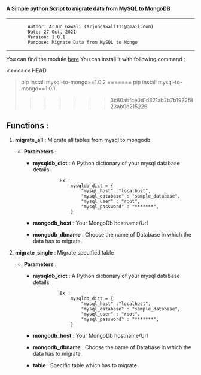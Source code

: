 #### A Simple python Script to migrate data from MySQL to MongoDB

---

            Author: ArJun Gawali (arjungawali111@gmail.com)
            Date: 27 Oct, 2021
            Version: 1.0.1
            Purpose: Migrate Data from MySQL to Mongo

---

You can find the module [here](https://pypi.org/project/mysql-to-mongo/1.0.2/)
You can install it with following command :

<<<<<<< HEAD
> pip install mysql-to-mongo==1.0.2
=======
> pip install mysql-to-mongo==1.0.1
>>>>>>> 3c80abfce0d1d321ab2b7b1932f823ab0c215226

## Functions :

1.  **migrate_all** : Migrate all tables from mysql to mongodb

    - **Parameters** :

      - **mysqldb_dict** : A Python dictionary of your mysql database details

                      Ex :
                          mysqldb_dict = {
                              "mysql_host" :"localhost",
                              "mysql_database" : "sample_database",
                              "mysql_user" : "root",
                              "mysql_password" : "*******",
                          }

      - **mongodb_host** : Your MongoDb hostname/Url
      - **mongodb_dbname** : Choose the name of Database in which the data has to migrate.

2.  **migrate_single** : Migrate specified table

    - **Parameters** :

      - **mysqldb_dict** : A Python dictionary of your mysql database details

                      Ex :
                          mysqldb_dict = {
                              "mysql_host" :"localhost",
                              "mysql_database" : "sample_database",
                              "mysql_user" : "root",
                              "mysql_password" : "*******",
                          }

      - **mongodb_host** : Your MongoDb hostname/Url
      - **mongodb_dbname** : Choose the name of Database in which the data has to migrate.
      - **table** : Specific table which has to migrate
